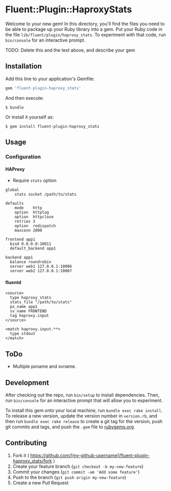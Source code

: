 # Fluent::Plugin::HaproxyStats

Welcome to your new gem! In this directory, you'll find the files you need to be able to package up your Ruby library into a gem. Put your Ruby code in the file `lib/fluent/plugin/haproxy_stats`. To experiment with that code, run `bin/console` for an interactive prompt.

TODO: Delete this and the text above, and describe your gem

## Installation

Add this line to your application's Gemfile:

```ruby
gem 'fluent-plugin-haproxy_stats'
```

And then execute:

    $ bundle

Or install it yourself as:

    $ gem install fluent-plugin-haproxy_stats

## Usage

### Configuration

#### HAProxy

- Require `stats` option

```
global
    stats socket /path/to/stats

defaults
    mode    http
    option  httplog
    option  httpclose
    retries 3
    option  redispatch
    maxconn 2000

frontend app1
  bind 0.0.0.0:10011
  default_backend app1

backend app1
  balance roundrobin
  server web1 127.0.0.1:10006
  server web2 127.0.0.1:10007
```

#### fluentd

```
<source>
  type haproxy_stats
  stats_file "/path/to/stats"
  px_name app1
  sv_name FRONTEND
  tag haproxy.input
</source>

<match haproxy.input.**>
  type stdout
</match>
```

## ToDo

- Multiple pxname and svname.

## Development

After checking out the repo, run `bin/setup` to install dependencies. Then, run `bin/console` for an interactive prompt that will allow you to experiment.

To install this gem onto your local machine, run `bundle exec rake install`. To release a new version, update the version number in `version.rb`, and then run `bundle exec rake release` to create a git tag for the version, push git commits and tags, and push the `.gem` file to [rubygems.org](https://rubygems.org).

## Contributing

1. Fork it ( https://github.com/[my-github-username]/fluent-plugin-haproxy_stats/fork )
2. Create your feature branch (`git checkout -b my-new-feature`)
3. Commit your changes (`git commit -am 'Add some feature'`)
4. Push to the branch (`git push origin my-new-feature`)
5. Create a new Pull Request
